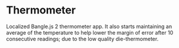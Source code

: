 # Thermometer

Localized Bangle.js 2 thermometer app. It also starts maintaining an average of the temperature to help lower the margin of error after 10 consecutive readings; due to the low quality die-thermometer.

